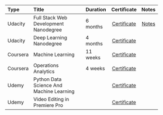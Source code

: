 | Type | Title | Duration | Certificate | Notes |
| :--- | :--- | :--- | :---: | :---: |
| Udacity | Full Stack Web Development Nanodegree | 6 months | [Certificate](https://confirm.udacity.com/WCEASJHL) | [Notes](https://siebenrock.github.io/certificates/FullStackWebDevelopment) |
| Udacity | Deep Learning Nanodegree | 4 months | [Certificate](https://confirm.udacity.com/PNJSH6MD) ||
| Coursera | Machine Learning | 11 weeks | [Certificate](https://www.coursera.org/account/accomplishments/certificate/D8KUYSKG7CSS) ||
| Coursera | Operations Analytics | 4 weeks | [Certificate](https://www.coursera.org/account/accomplishments/certificate/XFX6GFYK8SP7) ||
| Udemy | Python Data Science And Machine Learning || [Certificate](https://www.udemy.com/certificate/UC-CNTLJPZL/) ||
| Udemy | Video Editing in Premiere Pro || [Certificate](https://www.udemy.com/certificate/UC-I4S6Z5EW/) ||
